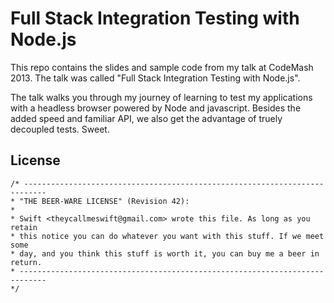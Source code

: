 # Full Stack Integration Testing with Node.js

This repo contains the slides and sample code from my talk at CodeMash 2013.
The talk was called "Full Stack Integration Testing with Node.js".

The talk walks you through my journey of learning to test my applications with
a headless browser powered by Node and javascript.  Besides the added speed
and familiar API, we also get the advantage of truely decoupled tests. Sweet.

## License

    /* ---------------------------------------------------------------------------
    * "THE BEER-WARE LICENSE" (Revision 42):
    *
    * Swift <theycallmeswift@gmail.com> wrote this file. As long as you retain
    * this notice you can do whatever you want with this stuff. If we meet some
    * day, and you think this stuff is worth it, you can buy me a beer in return.
    * ----------------------------------------------------------------------------
    */
